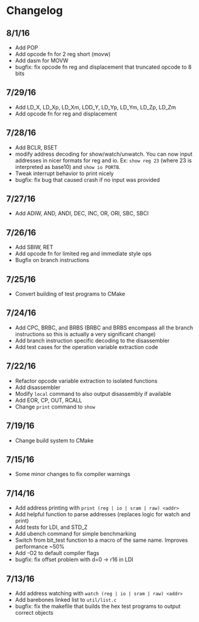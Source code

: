 # Changelog

## 8/1/16
* Add POP
* Add opcode fn for 2 reg short (movw)
* Add dasm for MOVW
* bugfix: fix opcode fn reg and displacement that truncated opcode to 8 bits

## 7/29/16
* Add LD_X, LD_Xp, LD_Xm, LDD_Y, LD_Yp, LD_Ym, LD_Zp, LD_Zm
* Add opcode fn for reg and displacement

## 7/28/16
* Add BCLR, BSET
* modify address decoding for show/watch/unwatch. You can now input addresses in nicer formats for reg and io.
Ex: `show reg 23` (where 23 is interpreted as base10) and `show io PORTB`.
* Tweak interrupt behavior to print nicely
* bugfix: fix bug that caused crash if no input was provided

## 7/27/16
* Add ADIW, AND, ANDI, DEC, INC, OR, ORI, SBC, SBCI

## 7/26/16
* Add SBIW, RET
* Add opcode fn for limited reg and immediate style ops
* Bugfix on branch instructions

## 7/25/16
* Convert building of test programs to CMake

## 7/24/16
* Add CPC, BRBC, and BRBS (BRBC and BRBS encompass all the branch
instructions so this is actually a very significant change)
* Add branch instruction specific decoding to the disassembler
* Add test cases for the operation variable extraction code

## 7/22/16
* Refactor opcode variable extraction to isolated functions
* Add disassembler
* Modify `local` command to also output disassembly if available
* Add EOR, CP, OUT, RCALL
* Change `print` command to `show`

## 7/19/16
* Change build system to CMake

## 7/15/16
* Some minor changes to fix compiler warnings

## 7/14/16
* Add address printing with `print (reg | io | sram | raw) <addr>`
* Add helpful function to parse addresses (replaces logic for watch and print)
* Add tests for LDI, and STD_Z
* Add ubench command for simple benchmarking
* Switch from bit_test function to a macro of the same name. Improves performance ~50%
* Add -O2 to default compiler flags
* bugfix: fix offset problem with d=0 -> r16 in LDI

## 7/13/16

* Add address watching with `watch (reg | io | sram | raw) <addr>`
* Add barebones linked list to `util/list.c`
* bugfix: fix the makefile that builds the hex test programs to output correct objects
